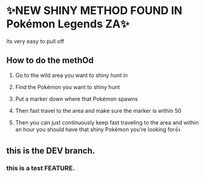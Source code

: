 
# ✨NEW SHINY METHOD FOUND IN Pokémon Legends ZA✨

Its very easy to pull off

## How to do the methOd 

1. Go to the wild area you want to shiny hunt in

2. Find the Pokémon you want to shiny hunt

3. Put a marker down where that Pokémon spawns

4. Then fast travel to the area and make sure the marker is within 50

5. Then you can just continuously keep fast traveling to the area and within an hour you should have that shiny Pokémon you're looking for👍


## this is the DEV branch.

### this is a test FEATURE.
